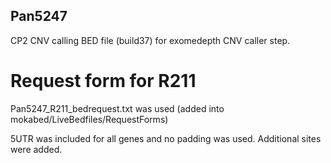 ## Pan5247

CP2 CNV calling BED file (build37) for exomedepth CNV caller step.

# Request form for R211
Pan5247_R211_bedrequest.txt was used  (added into mokabed/LiveBedfiles/RequestForms)

5UTR was included for all genes and no padding was used. Additional sites were added.